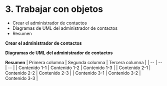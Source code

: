 # 3. Trabajar con objetos

- Crear el administrador de contactos
- Diagramas de UML del administrador de contactos
- Resumen

**Crear el administrador de contactos**

**Diagramas de UML del administrador de contactos**

**Resumen**
| Primera columna | Segunda columna | Tercera columna |
| -- | -- | -- |
| Contenido 1-1 | Contenido 1-2 | Contenido 1-3 |
| Contenido 2-1 | Contenido 2-2 | Contenido 2-3 |
| Contenido 3-1 | Contenido 3-2 | Contenido 3-3 |
